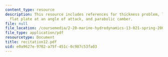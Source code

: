 ```yaml
---
content_type: resource
description: This resource includes references for thickness problem, lifting problem,
  flat plate at an angle of attack, and parabolic camber.
file: null
file_location: /coursemedia/2-20-marine-hydrodynamics-13-021-spring-2005/e0a9627e9702a75f451c0c987c53fa03_recitation12.pdf
file_type: application/pdf
resourcetype: Document
title: recitation12.pdf
uid: e0a9627e-9702-a75f-451c-0c987c53fa03
---
```

